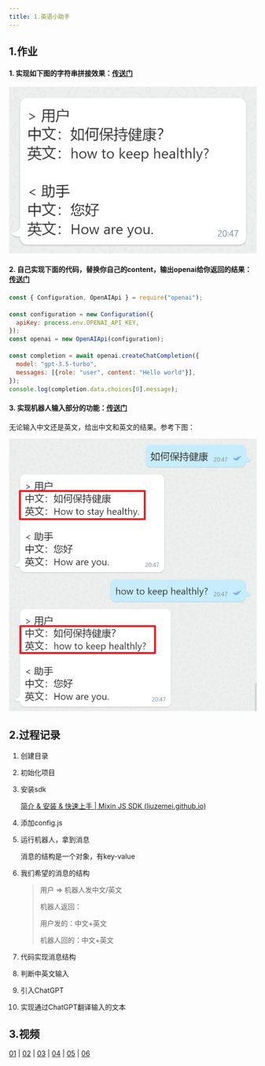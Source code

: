 ```yaml
---
title: 1.英语小助手
---
```


## 1.作业

#### 1. 实现如下图的字符串拼接效果：[传送门](https://github.com/coding-newbies-group/engassociate/issues/1)

![](https://raw.githubusercontent.com/vwumumu/images/master/20230403211430.png)

#### 2. 自己实现下面的代码，替换你自己的content，输出openai给你返回的结果：[传送门](https://github.com/coding-newbies-group/engassociate/issues/2)

   ```js
   const { Configuration, OpenAIApi } = require("openai");
   
   const configuration = new Configuration({
     apiKey: process.env.OPENAI_API_KEY,
   });
   const openai = new OpenAIApi(configuration);
   
   const completion = await openai.createChatCompletion({
     model: "gpt-3.5-turbo",
     messages: [{role: "user", content: "Hello world"}],
   });
   console.log(completion.data.choices[0].message);
   ```

#### 3. 实现机器人输入部分的功能：[传送门](https://github.com/coding-newbies-group/engassociate/issues/3)

   无论输入中文还是英文，给出中文和英文的结果。参考下图：

   ![](https://raw.githubusercontent.com/vwumumu/images/master/20230403211949.png)

   


## 2.过程记录

1. 创建目录

2. 初始化项目

3. 安装sdk

   [简介 & 安装 & 快速上手 | Mixin JS SDK (liuzemei.github.io)](https://liuzemei.github.io/mixin-js-sdk-docs/docs/server/intro)

4. 添加config.js

5. 运行机器人，拿到消息

   消息的结构是一个对象，有key-value

6. 我们希望的消息的结构

   > 用户   =>   机器人发中文/英文
   >
   > 机器人返回：
   >
   > 用户发的：中文+英文
   >
   > 机器人回的：中文+英文

7. 代码实现消息结构

8. 判断中英文输入

9. 引入ChatGPT

10. 实现通过ChatGPT翻译输入的文本

## 3.视频

[01](https://v.youku.com/v_show/id_XNTk1NTE1MTkyNA==.html) | [02](https://v.youku.com/v_show/id_XNTk1NTE1MzI5Ng==.html) | [03](https://v.youku.com/v_show/id_XNTk1NTE1MzM0NA==.html) | [04](https://youtu.be/23TDNwcPjqE) | [05](https://v.youku.com/v_show/id_XNTk1MzE5MzYwNA==.html) | [06](https://youtu.be/JYrx2oRxiC8)